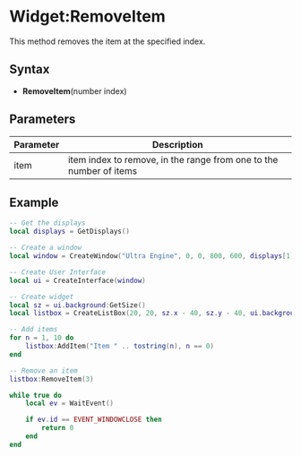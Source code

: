 # Widget:RemoveItem

This method removes the item at the specified index.

## Syntax

- **RemoveItem**(number index)

## Parameters

| Parameter | Description |
|---|---|
| item | item index to remove, in the range from one to the number of items |

## Example

```lua
-- Get the displays
local displays = GetDisplays()

-- Create a window
local window = CreateWindow("Ultra Engine", 0, 0, 800, 600, displays[1])

-- Create User Interface
local ui = CreateInterface(window)

-- Create widget
local sz = ui.background:GetSize()
local listbox = CreateListBox(20, 20, sz.x - 40, sz.y - 40, ui.background)

-- Add items
for n = 1, 10 do
    listbox:AddItem("Item " .. tostring(n), n == 0)
end

-- Remove an item
listbox:RemoveItem(3)

while true do
    local ev = WaitEvent()

    if ev.id == EVENT_WINDOWCLOSE then
        return 0
    end
end
```
